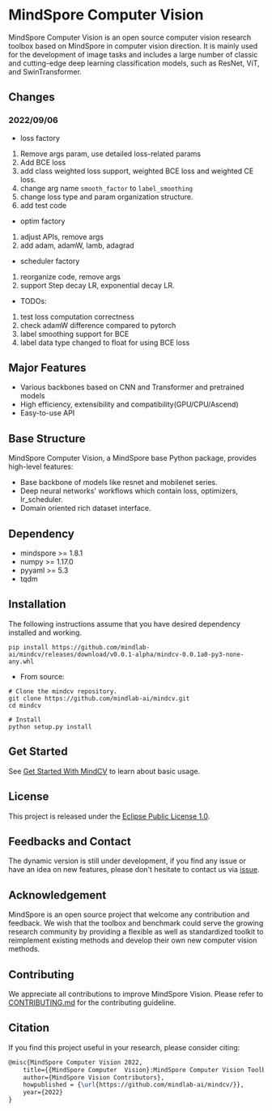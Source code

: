 # MindSpore Computer Vision

MindSpore Computer Vision is an open source computer vision research toolbox based on MindSpore in computer vision direction. It is mainly used for the development of image tasks and includes a large number of classic and cutting-edge deep learning classification models, such as ResNet, ViT, and SwinTransformer.

## Changes 

### 2022/09/06

* loss factory 
1. Remove args param, use detailed loss-related params
2. Add BCE loss
3. add class weighted loss support, weighted BCE loss and weighted CE loss. 
4. change arg name `smooth_factor` to `label_smoothing`  
5. change loss type and param organization structure. 
6. add test code 

* optim factory 
1. adjust APIs, remove args
2. add adam, adamW, lamb, adagrad

* scheduler factory
1. reorganize code, remove args
2. support Step decay LR, exponential decay LR. 

* TODOs:
1. test loss computation correctness 
2. check adamW difference compared to pytorch
3. label smoothing support for BCE
4. label data type changed to float for using BCE loss

## Major Features

- Various backbones based on CNN and Transformer and pretrained models
- High efficiency, extensibility and compatibility(GPU/CPU/Ascend)
- Easy-to-use API

## Base Structure

MindSpore Computer Vision, a MindSpore base Python package, provides high-level features:

- Base backbone of models like resnet and mobilenet series.
- Deep neural networks' workflows which contain loss, optimizers, lr_scheduler.
- Domain oriented rich dataset interface.

## Dependency

- mindspore >= 1.8.1
- numpy >= 1.17.0
- pyyaml >= 5.3
- tqdm

## Installation

The following instructions assume that you have desired dependency installed and working. 

```shell
pip install https://github.com/mindlab-ai/mindcv/releases/download/v0.0.1-alpha/mindcv-0.0.1a0-py3-none-any.whl
```

- From source:

```shell
# Clone the mindcv repository.
git clone https://github.com/mindlab-ai/mindcv.git
cd mindcv

# Install
python setup.py install
```

## Get Started
See [Get Started With MindCV](quick_tour.ipynb)  to learn about basic usage.

## License

This project is released under the [Eclipse Public License 1.0](LICENSE).

## Feedbacks and Contact

The dynamic version is still under development, if you find any issue or have an idea on new features, please don't hesitate to contact us via [issue](https://github.com/mindlab-ai/mindcv/issues).

## Acknowledgement

MindSpore is an open source project that welcome any contribution and feedback. We wish that the toolbox and benchmark could serve the growing research community by providing a flexible as well as standardized toolkit to reimplement existing methods and develop their own new computer vision methods.

## Contributing

We appreciate all contributions to improve MindSpore Vision. Please refer to [CONTRIBUTING.md](CONTRIBUTING.md) for the contributing guideline.

## Citation

If you find this project useful in your research, please consider citing:

```latex
@misc{MindSpore Computer Vision 2022,
    title={{MindSpore Computer  Vision}:MindSpore Computer Vision Toolbox and Benchmark},
    author={MindSpore Vision Contributors},
    howpublished = {\url{https://github.com/mindlab-ai/mindcv/}},
    year={2022}
}
```
